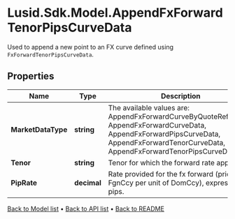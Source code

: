 # Lusid.Sdk.Model.AppendFxForwardTenorPipsCurveData
Used to append a new point to an FX curve defined using `FxForwardTenorPipsCurveData`.

## Properties

Name | Type | Description | Notes
------------ | ------------- | ------------- | -------------
**MarketDataType** | **string** | The available values are: AppendFxForwardCurveByQuoteReference, AppendFxForwardCurveData, AppendFxForwardPipsCurveData, AppendFxForwardTenorCurveData, AppendFxForwardTenorPipsCurveData | 
**Tenor** | **string** | Tenor for which the forward rate applies. | 
**PipRate** | **decimal** | Rate provided for the fx forward (price in FgnCcy per unit of DomCcy), expressed in pips. | 

[Back to Model list](../README.md#documentation-for-models) &#8226; [Back to API list](../README.md#documentation-for-api-endpoints) &#8226; [Back to README](../README.md)

